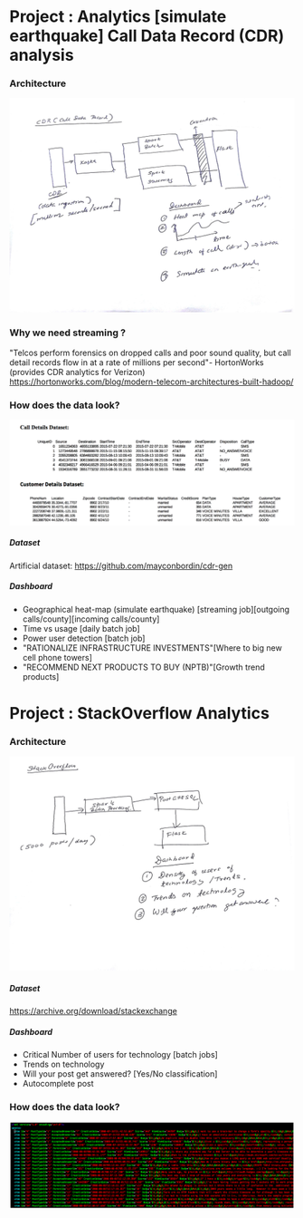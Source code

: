 # Project : Analytics [simulate earthquake] Call Data Record (CDR) analysis
### Architecture
![data type](https://github.com/myonlinecode1988/insight-project-arnab/blob/master/cdr_flow.jpg)

### Why we need streaming ?
"Telcos perform forensics on dropped calls and poor sound quality, but call detail records flow in at a rate of millions per second"- HortonWorks (provides CDR analytics for Verizon)
https://hortonworks.com/blog/modern-telecom-architectures-built-hadoop/

### How does the data look?
![data type](https://github.com/myonlinecode1988/insight-project-arnab/blob/master/data_look1.png)


##### Dataset
Artificial dataset:
https://github.com/mayconbordin/cdr-gen

##### Dashboard
- Geographical heat-map (simulate earthquake) [streaming job][outgoing calls/county][incoming calls/county]
- Time vs usage [daily batch job]
- Power user detection [batch job]
- "RATIONALIZE INFRASTRUCTURE INVESTMENTS"[Where to big new cell phone towers]
- "RECOMMEND NEXT PRODUCTS TO BUY (NPTB)"[Growth trend products]

# Project : StackOverflow Analytics
### Architecture
![data type](https://github.com/myonlinecode1988/insight-project-arnab/blob/master/stackoverflow_flow.jpg)

##### Dataset
https://archive.org/download/stackexchange

##### Dashboard
- Critical Number of users for technology [batch jobs]
- Trends on technology
- Will your post get answered? [Yes/No classification]
- Autocomplete post

### How does the data look?
![data type](https://github.com/myonlinecode1988/insight-project-arnab/blob/master/stack.png)
